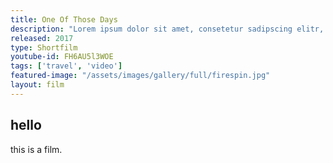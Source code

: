 ```yaml
---
title: One Of Those Days
description: "Lorem ipsum dolor sit amet, consetetur sadipscing elitr, sed diam nonumy eirmod tempor invidunt ut labore et dolore magna aliquyam erat, sed diam voluptua. At vero eos et accusam et justo duo dolores et ea rebum. Stet clita kasd gubergren"
released: 2017
type: Shortfilm
youtube-id: FH6AU5l3WOE
tags: ['travel', 'video']
featured-image: "/assets/images/gallery/full/firespin.jpg"
layout: film
---
```


## hello

this is a film.
